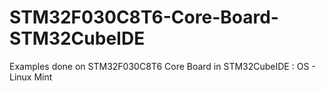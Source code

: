 # STM32F030C8T6-Core-Board-STM32CubeIDE
Examples done on STM32F030C8T6 Core Board in STM32CubeIDE : OS - Linux Mint
